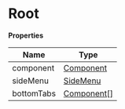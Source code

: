<h1>Root</h1>

**Properties**

| Name | Type |
| --- | --- |
| component | <a href="https://wix.github.io/react-native-navigation/v2/#/docs/Component">Component</a> | 
| sideMenu | <a href="https://wix.github.io/react-native-navigation/v2/#/docs/SideMenu">SideMenu</a> | 
| bottomTabs | <a href="https://wix.github.io/react-native-navigation/v2/#/docs/Component">Component[]</a> | 

